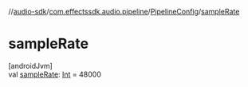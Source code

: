 //[audio-sdk](../../../index.md)/[com.effectssdk.audio.pipeline](../index.md)/[PipelineConfig](index.md)/[sampleRate](sample-rate.md)

# sampleRate

[androidJvm]\
val [sampleRate](sample-rate.md): [Int](https://kotlinlang.org/api/core/kotlin-stdlib/kotlin/-int/index.html) = 48000
